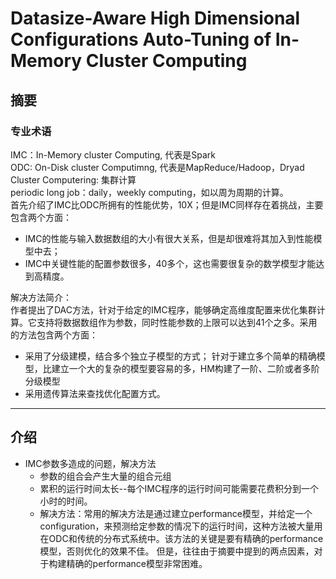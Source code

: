 # Datasize-Aware High Dimensional Configurations Auto-Tuning of In-Memory Cluster Computing
## 摘要
### 专业术语
IMC：In-Memory cluster Computing, 代表是Spark<br>
ODC: On-Disk cluster Computimng, 代表是MapReduce/Hadoop，Dryad<br>
Cluster Computering: 集群计算<br>
periodic long job：daily，weekly computing，如以周为周期的计算。<br>
首先介绍了IMC比ODC所拥有的性能优势，10X；但是IMC同样存在着挑战，主要包含两个方面：<br>
- IMC的性能与输入数据数组的大小有很大关系，但是却很难将其加入到性能模型中去；
- IMC中关键性能的配置参数很多，40多个，这也需要很复杂的数学模型才能达到高精度。
    
解决方法简介：<br>
    作者提出了DAC方法，针对于给定的IMC程序，能够确定高维度配置来优化集群计算。它支持将数据数组作为参数，同时性能参数的上限可以达到41个之多。采用的方法包含两个方面：
- 采用了分级建模，结合多个独立子模型的方式；
    针对于建立多个简单的精确模型，比建立一个大的复杂的模型要容易的多，HM构建了一阶、二阶或者多阶分级模型
- 采用遗传算法来查找优化配置方式。

---
## 介绍
- IMC参数多造成的问题，解决方法
    - 参数的组合会产生大量的组合元组
    - 累积的运行时间太长--每个IMC程序的运行时间可能需要花费积分到一个小时的时间。
    - 解决方法：常用的解决方法是通过建立performance模型，并给定一个configuration，来预测给定参数的情况下的运行时间，这种方法被大量用在ODC和传统的分布式系统中。该方法的关键是要有精确的performance模型，否则优化的效果不佳。
但是，往往由于摘要中提到的两点因素，对于构建精确的performance模型非常困难。
